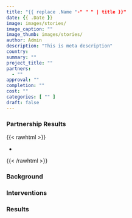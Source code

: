 ```yaml
---
title: "{{ replace .Name "-" " " | title }}"
date: {{ .Date }}
image: images/stories/
image_caption: ""
image_thumb: images/stories/
author: Admin
description: "This is meta description"
country: 
summary: ""
project_title: ""
partners: 
  - ""
approval: ""
completion: ""
cost: ""
categories: [ "​" ]
draft: false
---
```


### Partnership Results
{{< rawhtml >}}
    <ul class="dr-results">
	    <li><i class="icon-check-circle"></i> </li>
    </ul>
{{< /rawhtml >}}

### Background

### Interventions

### Results